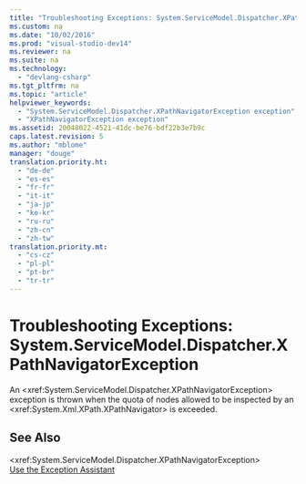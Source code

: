 ```yaml
---
title: "Troubleshooting Exceptions: System.ServiceModel.Dispatcher.XPathNavigatorException"
ms.custom: na
ms.date: "10/02/2016"
ms.prod: "visual-studio-dev14"
ms.reviewer: na
ms.suite: na
ms.technology: 
  - "devlang-csharp"
ms.tgt_pltfrm: na
ms.topic: "article"
helpviewer_keywords: 
  - "System.ServiceModel.Dispatcher.XPathNavigatorException exception"
  - "XPathNavigatorException exception"
ms.assetid: 20048022-4521-41dc-be76-bdf22b3e7b9c
caps.latest.revision: 5
ms.author: "mblome"
manager: "douge"
translation.priority.ht: 
  - "de-de"
  - "es-es"
  - "fr-fr"
  - "it-it"
  - "ja-jp"
  - "ko-kr"
  - "ru-ru"
  - "zh-cn"
  - "zh-tw"
translation.priority.mt: 
  - "cs-cz"
  - "pl-pl"
  - "pt-br"
  - "tr-tr"
---
```

# Troubleshooting Exceptions: System.ServiceModel.Dispatcher.XPathNavigatorException
An \<xref:System.ServiceModel.Dispatcher.XPathNavigatorException> exception is thrown when the quota of nodes allowed to be inspected by an \<xref:System.Xml.XPath.XPathNavigator> is exceeded.  
  
## See Also  
 \<xref:System.ServiceModel.Dispatcher.XPathNavigatorException>   
 [Use the Exception Assistant](../Topic/How%20to:%20Use%20the%20Exception%20Assistant.md)